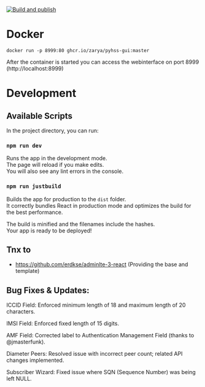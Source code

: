 
[![Build and publish](https://github.com/zarya/pyhss-gui/actions/workflows/build-docker-actions.yaml/badge.svg)](https://github.com/zarya/pyhss-gui/actions/workflows/build-docker-actions.yaml)

# Docker
`docker run -p 8999:80 ghcr.io/zarya/pyhss-gui:master`

After the container is started you can access the webinterface on port 8999 (http://localhost:8999)

# Development

## Available Scripts

In the project directory, you can run:

### `npm run dev`

Runs the app in the development mode.<br />
The page will reload if you make edits.<br />
You will also see any lint errors in the console.


### `npm run justbuild`

Builds the app for production to the `dist` folder.<br />
It correctly bundles React in production mode and optimizes the build for the best performance.

The build is minified and the filenames include the hashes.<br />
Your app is ready to be deployed!


## Tnx to
* https://github.com/erdkse/adminlte-3-react (Providing the base and template)



## Bug Fixes & Updates:

ICCID Field: Enforced minimum length of 18 and maximum length of 20 characters.

IMSI Field: Enforced fixed length of 15 digits.

AMF Field: Corrected label to Authentication Management Field (thanks to @jmasterfunk).

Diameter Peers: Resolved issue with incorrect peer count; related API changes implemented.

Subscriber Wizard: Fixed issue where SQN (Sequence Number) was being left NULL.

